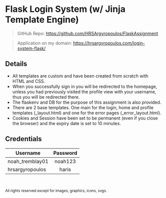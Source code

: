 <h1>Flask Login System (w/ Jinja Template Engine)</h1>

>GitHub Repo: <https://github.com/HRSArgyropoulos/FlaskAssignment>

>Application on my domain: <https://hrsargyropoulos.com/login-system-flask/>

<h2>Details</h2>

- All templates are custom and have been created from scratch with HTML and CSS.
- When you successfully sign in you will be redirected to the homepage, unless you had previously visited the profile view with your username, thus you will be redirected there.
- The flaskenv and DB for the purpose of this assignment is also provided.
- There are 2 base templates. One main for the login, home and profile templates (_layout.html) and one for the error pages (_error_layout.html).
- Cookies and Session have been set to be permanent (even if you close the browser) and the expiry date is set to 10 minutes.

<h2>Credentials</h2>

| Username        | Password    |
| --------------- |:-----------:|
| noah_tremblay01 | noah123     |
| hrsargyropoulos | haris       |

<br>

<small>All rights reserved except for images, graphics, icons, svgs.</small>
